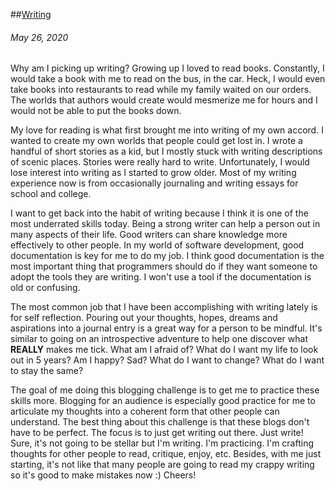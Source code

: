 ##[Writing](/post/4_writing)
###### May 26, 2020

Why am I picking up writing? Growing up I loved to read books. Constantly, I
would take a book with me to read on the bus, in the car. Heck, I would even
take books into restaurants to read while my family waited on our orders. The
worlds that authors would create would mesmerize me for hours and I would not be
able to put the books down. 

My love for reading is what first brought me into writing of my own accord. I
wanted to create my own worlds that people could get lost in. I wrote
a handful of short stories as a kid, but I mostly stuck with writing
descriptions of scenic places. Stories were really hard to write. Unfortunately,
I would lose interest into writing as I started to grow older. Most of my
writing experience now is from occasionally journaling and writing essays for
school and college.

I want to get back into the habit of writing because I think it is one of the
most underrated skills today. Being a strong writer can help a person out in
many aspects of their life. Good writers can share knowledge more effectively to
other people. In my world of software development, good documentation is key
for me to do my job. I think good documentation is the most important thing that
programmers should do if they want someone to adopt the tools they are writing.
I won't use a tool if the documentation is old or confusing.

The most common job that I have been accomplishing with writing lately is for
self reflection. Pouring out your thoughts, hopes, dreams and aspirations into a
journal entry is a great way for a person to be mindful. It's similar to
going on an introspective adventure to help one discover what __REALLY__ makes
me tick. What am I afraid of? What do I want my life to look out in 5 years? Am
I happy? Sad? What do I want to change? What do I want to stay the same?

The goal of me doing this blogging challenge is to get me to practice these
skills more. Blogging for an audience is especially good practice for me to
articulate my thoughts into a coherent form that other people can understand.
The best thing about this challenge is that these blogs don't have to be
perfect. The focus is to just get writing out there. Just write! Sure, it's not
going to be stellar but I'm writing. I'm practicing. I'm crafting thoughts for
other people to read, critique, enjoy, etc. Besides, with me just starting, it's
not like that many people are going to read my crappy writing so it's good to
make mistakes now :) Cheers!
